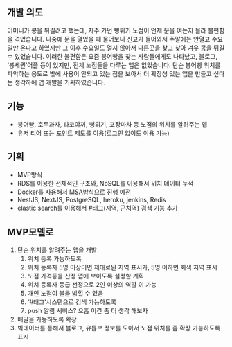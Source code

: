 ## 개발 의도

어머니가 콩을 튀길려고 했는데, 자주 가던 뻥튀기 노점이 언제 문을 여는지 몰라 불편함을 겪었습니다. 나중에 문을 열었을 때 물어보니 신고가 들어와서 주말에는 안열고 수요일만 온다고 하였지만 그 이후 수요일도 열지 않아서 다른곳을 찾고 찾아 겨우 콩을 튀길 수 있었습니다. 이러한 불편함은 요즘 붕어빵을 찾는 사람들에게도 나타났고, 블로그, ‘붕세권’어플 등이 있지만, 전체 노점들을 다루는 앱은 없었습니다. 단순 붕어빵 위치를 파악하는 용도로 밖에 사용이 안되고 있는 점을 보아서 더 확장성 있는 앱을 만들고 싶다는 생각하에 앱 개발을 기획하였습니다.

## 기능

- 붕어빵, 호두과자, 타코야끼, 뻥튀기, 포장마차 등 노점의 위치를 알려주는 앱
- 유저 티어 또는 포인트 제도를 이용(로그인 없이도 이용 가능)

## 기획

- MVP방식
- RDS를 이용한 전체적인 구조와, NoSQL를 이용해서 위치 데이터 누적
- Docker를 사용해서 MSA방식으로 진행 예전
- NestJS, NextJS, PostgreSQL, heroku, jenkins, Redis
- elastic search를 이용해서 #태그(지역, 근처역) 검색 기능 추가

## MVP모델로

1. 단순 위치를 알려주는 앱을 개발
    1. 위치 등록 가능하도록 
    2. 위치 등록자 5명 이상이면 제대로된 지역 표시가, 5명 이하면 회색 지역 표시
    3. 노점 가격등을 산정 앱에 보이도록 설정할 계획
    4. 위치 등록자 등급 선정으로 2인 이상의 역할 이 가능
    5. 개인 노점이 불을 밝힐 수 있음
    6. ‘#태그’시스템으로 검색 가능하도록
    7. push 알림 서비스? 으흠 이건 좀 더 생각 해보자
2. 배달을 가능하도록 확장
3. 빅데이터를 통해서 블로그, 유튭브 정보를 모아서 노점 위치를 좀 확장 가능하도록 표시

